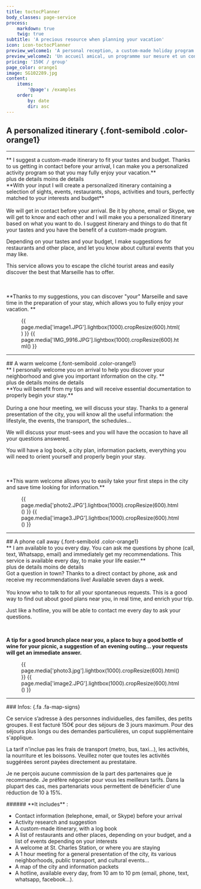 ```yaml
---
title: toctocPlanner
body_classes: page-service
process:
    markdown: true
    twig: true
subtitle: 'A precious resource when planning your vacation'
icon: icon-toctocPlanner
preview_welcome1: 'A personal reception, a custom-made holiday program and a hotline for all your questions while you’re in town.'
preview_welcome2: 'Un accueil amical, un programme sur mesure et un contact au quotidien.'
pricing: '150€ / group'
page_color: orange1
image: SG102289.jpg
content:
    items:
        '@page': /examples
    order:
        by: date
        dir: asc
---
```


## A personalized itinerary {.font-semibold .color-orange1}
<hr class="bgcolor-orange1">
<div class="text-item" markdown="1">
** I suggest a custom-made itinerary to fit your tastes and budget. Thanks to us getting in contact before your arrival, I can make you a personalized activity program so that you may fully enjoy your vacation.**  
<br>
<a class="js-show-info btn btn-s btn-orange">plus de details</a>
<a class="js-hide-info btn btn-s btn-orange">moins de details</a>
</div>

<div class="text-row" markdown="1">
**With your input I will create a personalized itinerary containing a selection of sights, events, restaurants, shops, activities and tours, perfectly matched to your interests and budget**<br>
<br>
We will get in contact before your arrival. Be it by phone, email or Skype, we will get to know and each other and I will make you a personalized itinerary based on what you want to do. I suggest itinerary and things to do that fit your tastes and you have the benefit of a custom-made program.  

Depending on your tastes and your budget, I make suggestions for restaurants and other place, and let you know about cultural events that you may like.  

This service allows you to escape the cliché tourist areas and easily discover the best that Marseille has to offer. 

<br>
<br>
**Thanks to my suggestions, you can discover "your" Marseille and save time in the preparation of your stay, which allows you to fully enjoy your vacation. **
</div>

<figure class="image-row row-50-50">
{{ page.media['image1.JPG'].lightbox(1000).cropResize(600).html() }}
{{ page.media['IMG_9916.JPG'].lightbox(1000).cropResize(600).html() }}
</figure>

<hr class="bgcolor-orange1">
## A warm welcome {.font-semibold .color-orange1}
<div class="text-item" markdown="1">
** I personally welcome you on arrival to help you discover your neighborhood and give you important information on the city. **  
<br>
<a class="js-show-info btn btn-s btn-orange">plus de details</a>
<a class="js-hide-info btn btn-s btn-orange">moins de details</a>
</div>

<div class="text-row" markdown="1">
**You will benefit from my tips and will receive essential documentation to properly begin your stay.**<br>
<br>
During a one hour meeting, we will discuss your stay. Thanks to a general presentation of the city, you will know all the useful information: the lifestyle, the events, the transport, the schedules...  

We will discuss your must-sees and you will have the occasion to have all your questions answered.

You will have a log book, a city plan, information packets, everything you will need to orient yourself and properly begin your stay.

<br>
<br>
**This warm welcome allows you to easily take your first steps in the city and save time looking for information.**
</div>

<figure class="image-row row-50-50">
{{ page.media['photo2.JPG'].lightbox(1000).cropResize(600).html() }}
{{ page.media['image3.JPG'].lightbox(1000).cropResize(600).html() }}
</figure>

<hr class="bgcolor-orange1">
## A phone call away {.font-semibold .color-orange1}
<div class="text-item" markdown="1">
** I am available to you every day. You can ask me questions by phone (call, text, Whatsapp, email) and immediately get my recommendations. This service is available every day, to make your life easier.**  
<br>
<a class="js-show-info btn btn-s btn-orange">plus de details</a>
<a class="js-hide-info btn btn-s btn-orange">moins de details</a>
</div>

<div class="text-row" markdown="1">
Got a question in town? Thanks to a direct contact by phone, ask and receive my recommendations live! Available seven days a week.<br>
<br>
You know who to talk to for all your spontaneous requests. This is a good way to find out about good plans near you, in real time, and enrich your trip.  

Just like a hotline, you will be able to contact me every day to ask your questions.  

<br>

**A tip for a good brunch place near you, a place to buy a good bottle of wine for your picnic, a suggestion of an evening outing... your requests will get an immediate answer.**
</div>

<figure class="image-row row-50-50">
{{ page.media['photo3.jpg'].lightbox(1000).cropResize(600).html() }}
{{ page.media['image2.JPG'].lightbox(1000).cropResize(600).html() }}
</figure>

<hr class="bgcolor-orange1">
<div class="cell cell-feature bgcolor-orange1" markdown="1">
### Infos:   {.fa .fa-map-signs}

Ce service s’adresse à des personnes individuelles, des familles, des petits groupes. Il est facturé 150€ pour des séjours de 3 jours maximum. Pour des séjours plus longs ou des demandes particulières, un coput supplémentaire s'applique.  

La tarif n'inclue pas les frais de transport (metro, bus, taxi...), les activités, la nourriture et les boissons. Veuillez noter que toutes les activités suggérées seront payées directement au prestataire.  

Je ne perçois aucune commission de la part des partenaires que je recommande. Je préfère négocier pour vous les meilleurs tarifs. Dans la plupart des cas, mes partenariats vous permettent de bénéficier d'une réduction de 10 à 15%.
</div>

<div class="cell cell-info" markdown="1">
###### **It includes** :

* Contact information (telephone, email, or Skype) before your arrival
* Activity research and suggestion
* A custom-made itinerary, with a log book
* A list of restaurants and other places, depending on your budget, and a list of events depending on your interests
* A welcome at St. Charles Station, or where you are staying
* A 1 hour meeting for a general presentation of the city, its various neighborhoods, public transport, and cultural events...
* A map of the city and information packets
* A hotline, available every day, from 10 am to 10 pm (email, phone, text, whatsapp, facebook...).